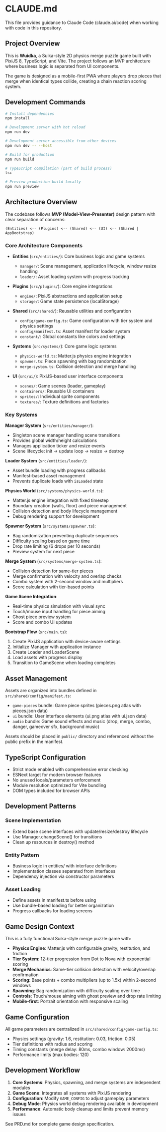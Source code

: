 # CLAUDE.md

This file provides guidance to Claude Code (claude.ai/code) when working with code in this repository.

## Project Overview

This is **Wuidka**, a Suika-style 2D physics merge puzzle game built with PixiJS 8, TypeScript, and Vite. The project follows an MVP architecture where business logic is separated from UI components.

The game is designed as a mobile-first PWA where players drop pieces that merge when identical types collide, creating a chain reaction scoring system.

## Development Commands

```bash
# Install dependencies  
npm install

# Development server with hot reload
npm run dev

# Development server accessible from other devices
npm run dev -- --host

# Build for production
npm run build

# TypeScript compilation (part of build process)
tsc

# Preview production build locally
npm run preview
```

## Architecture Overview

The codebase follows **MVP (Model-View-Presenter)** design pattern with clear separation of concerns:

```
(Entities) <-- (Plugins) <-- (Shared) <-- (UI) <-- (Shared | AppBootstrap)
```

### Core Architecture Components

- **Entities** (`src/entities/`): Core business logic and game systems
  - `manager/`: Scene management, application lifecycle, window resize handling
  - `loader/`: Asset loading system with progress tracking
  
- **Plugins** (`src/plugins/`): Core engine integrations
  - `engine/`: PixiJS abstractions and application setup
  - `storage/`: Game state persistence (localStorage)
  
- **Shared** (`src/shared/`): Reusable utilities and configuration
  - `config/game-config.ts`: Game configuration with tier system and physics settings
  - `config/manifest.ts`: Asset manifest for loader system
  - `constant/`: Global constants like colors and settings
  
- **Systems** (`src/systems/`): Core game logic systems
  - `physics-world.ts`: Matter.js physics engine integration
  - `spawner.ts`: Piece spawning with bag randomization
  - `merge-system.ts`: Collision detection and merge handling
  
- **UI** (`src/ui/`): PixiJS-based user interface components
  - `scenes/`: Game scenes (loader, gameplay)
  - `containers/`: Reusable UI containers 
  - `sprites/`: Individual sprite components
  - `textures/`: Texture definitions and factories

### Key Systems

**Manager System** (`src/entities/manager/`):
- Singleton scene manager handling scene transitions
- Provides global width/height calculations
- Manages application ticker and resize events
- Scene lifecycle: init → update loop → resize → destroy

**Loader System** (`src/entities/loader/`):
- Asset bundle loading with progress callbacks
- Manifest-based asset management
- Prevents duplicate loads with `isLoaded` state

**Physics World** (`src/systems/physics-world.ts`):
- Matter.js engine integration with fixed timestep
- Boundary creation (walls, floor) and piece management
- Collision detection and body lifecycle management
- Debug rendering support for development

**Spawner System** (`src/systems/spawner.ts`):
- Bag randomization preventing duplicate sequences
- Difficulty scaling based on game time
- Drop rate limiting (6 drops per 10 seconds)
- Preview system for next piece

**Merge System** (`src/systems/merge-system.ts`):
- Collision detection for same-tier pieces
- Merge confirmation with velocity and overlap checks
- Combo system with 2-second window and multipliers
- Score calculation with tier-based points

**Game Scene Integration**:
- Real-time physics simulation with visual sync
- Touch/mouse input handling for piece aiming
- Ghost piece preview system
- Score and combo UI updates

**Bootstrap Flow** (`src/main.ts`):
1. Create PixiJS application with device-aware settings
2. Initialize Manager with application instance
3. Create Loader and LoaderScene
4. Load assets with progress display
5. Transition to GameScene when loading completes

## Asset Management

Assets are organized into bundles defined in `src/shared/config/manifest.ts`:
- `game-pieces` bundle: Game piece sprites (pieces.png atlas with pieces.json data)
- `ui` bundle: User interface elements (ui.png atlas with ui.json data)  
- `audio` bundle: Game sound effects and music (drop, merge, combo, danger, gameover sfx, background music)

Assets should be placed in `public/` directory and referenced without the public prefix in the manifest.

## TypeScript Configuration

- Strict mode enabled with comprehensive error checking
- ESNext target for modern browser features
- No unused locals/parameters enforcement
- Module resolution optimized for Vite bundling
- DOM types included for browser APIs

## Development Patterns

### Scene Implementation
- Extend base scene interfaces with update/resize/destroy lifecycle
- Use Manager.changeScene() for transitions
- Clean up resources in destroy() method

### Entity Pattern
- Business logic in entities/ with interface definitions
- Implementation classes separated from interfaces
- Dependency injection via constructor parameters

### Asset Loading
- Define assets in manifest.ts before using
- Use bundle-based loading for better organization
- Progress callbacks for loading screens

## Game Design Context

This is a fully functional Suika-style merge puzzle game with:
- **Physics Engine**: Matter.js with configurable gravity, restitution, and friction
- **Tier System**: 12-tier progression from Dot to Nova with exponential scoring
- **Merge Mechanics**: Same-tier collision detection with velocity/overlap confirmation
- **Scoring**: Base points + combo multipliers (up to 1.5x) within 2-second windows
- **Spawning**: Bag randomization with difficulty scaling over time
- **Controls**: Touch/mouse aiming with ghost preview and drop rate limiting
- **Mobile-first**: Portrait orientation with responsive scaling

## Game Configuration

All game parameters are centralized in `src/shared/config/game-config.ts`:
- Physics settings (gravity: 1.6, restitution: 0.03, friction: 0.05)
- Tier definitions with radius and scoring
- Timing constants (merge delay: 80ms, combo window: 2000ms)
- Performance limits (max bodies: 120)

## Development Workflow

1. **Core Systems**: Physics, spawning, and merge systems are independent modules
2. **Game Scene**: Integrates all systems with PixiJS rendering
3. **Configuration**: Modify `GAME_CONFIG` to adjust gameplay parameters
4. **Debug Mode**: Physics world debug rendering available in development
5. **Performance**: Automatic body cleanup and limits prevent memory issues

See PRD.md for complete game design specification.
